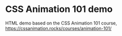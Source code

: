 # CSS Animation 101 demo
HTML demo based on the CSS Animation 101 course, https://cssanimation.rocks/courses/animation-101/
